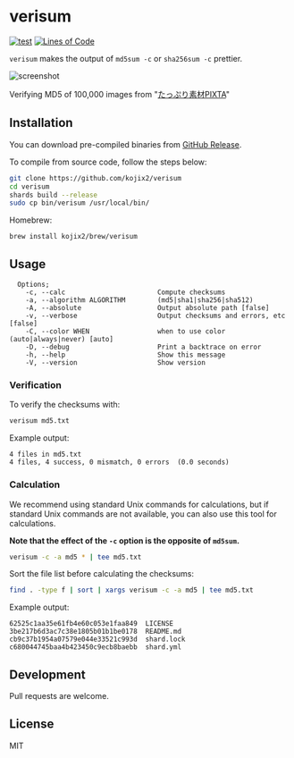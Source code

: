 # verisum

[![test](https://github.com/kojix2/verisum/actions/workflows/test.yml/badge.svg)](https://github.com/kojix2/verisum/actions/workflows/test.yml)
[![Lines of Code](https://img.shields.io/endpoint?url=https%3A%2F%2Ftokei.kojix2.net%2Fbadge%2Fgithub%2Fkojix2%2Fverisum%2Flines)](https://tokei.kojix2.net/github/kojix2/verisum)

`verisum` makes the output of `md5sum -c` or `sha256sum -c` prettier.

![screenshot](https://github.com/user-attachments/assets/453701b9-19ec-4409-99f2-4e0fb638df4c)

Verifying MD5 of 100,000 images from "[たっぷり素材PIXTA](https://www.sourcenext.com/product/pixta/)"

## Installation

You can download pre-compiled binaries from [GitHub Release](https://github.com/kojix2/verisum.cr/releases).

To compile from source code, follow the steps below:

```sh
git clone https://github.com/kojix2/verisum
cd verisum
shards build --release
sudo cp bin/verisum /usr/local/bin/
```

Homebrew:

```
brew install kojix2/brew/verisum
```

## Usage


```
  Options;
    -c, --calc                       Compute checksums
    -a, --algorithm ALGORITHM        (md5|sha1|sha256|sha512)
    -A, --absolute                   Output absolute path [false]
    -v, --verbose                    Output checksums and errors, etc [false]
    -C, --color WHEN                 when to use color (auto|always|never) [auto]
    -D, --debug                      Print a backtrace on error
    -h, --help                       Show this message
    -V, --version                    Show version
```

### Verification

To verify the checksums with:

```sh
verisum md5.txt
```

Example output:

```
4 files in md5.txt
4 files, 4 success, 0 mismatch, 0 errors  (0.0 seconds)
```

### Calculation

We recommend using standard Unix commands for calculations, 
but if standard Unix commands are not available, 
you can also use this tool for calculations.

**Note that the effect of the `-c` option is the opposite of `md5sum`.**

```sh
verisum -c -a md5 * | tee md5.txt
```

Sort the file list before calculating the checksums:

```sh
find . -type f | sort | xargs verisum -c -a md5 | tee md5.txt
```

Example output:

```
62525c1aa35e61fb4e60c053e1faa849  LICENSE
3be217b6d3ac7c38e1805b01b1be0178  README.md
cb9c37b1954a07579e044e33521c993d  shard.lock
c680044745baa4b423450c9ecb8baebb  shard.yml
```

## Development

Pull requests are welcome.

## License

MIT
